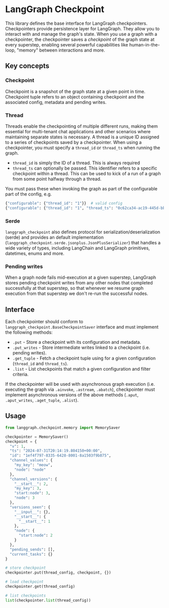# LangGraph Checkpoint

This library defines the base interface for LangGraph checkpointers. Checkpointers provide persistence layer for LangGraph. They allow you to interact with and manage the graph's state. When you use a graph with a checkpointer, the checkpointer saves a _checkpoint_ of the graph state at every superstep, enabling several powerful capabilities like human-in-the-loop, "memory" between interactions and more.

## Key concepts

### Checkpoint

Checkpoint is a snapshot of the graph state at a given point in time. Checkpoint tuple refers to an object containing checkpoint and the associated config, metadata and pending writes.

### Thread

Threads enable the checkpointing of multiple different runs, making them essential for multi-tenant chat applications and other scenarios where maintaining separate states is necessary. A thread is a unique ID assigned to a series of checkpoints saved by a checkpointer. When using a checkpointer, you must specify a `thread_id` or `thread_ts` when running the graph.

- `thread_id` is simply the ID of a thread. This is always required
- `thread_ts` can optionally be passed. This identifier refers to a specific checkpoint within a thread. This can be used to kick of a run of a graph from some point halfway through a thread.

You must pass these when invoking the graph as part of the configurable part of the config, e.g.

```python
{"configurable": {"thread_id": "1"}}  # valid config
{"configurable": {"thread_id": "1", "thread_ts": "0c62ca34-ac19-445d-bbb0-5b4984975b2a"}}  # also valid config
```

### Serde

`langgraph_checkpoint` also defines protocol for serialization/deserialization (serde) and provides an default implementation (`langgraph_checkpoint.serde.jsonplus.JsonPlusSerializer`) that handles a wide variety of types, including LangChain and LangGraph primitives, datetimes, enums and more.

### Pending writes

When a graph node fails mid-execution at a given superstep, LangGraph stores pending checkpoint writes from any other nodes that completed successfully at that superstep, so that whenever we resume graph execution from that superstep we don't re-run the successful nodes.

## Interface

Each checkpointer should conform to `langgraph_checkpoint.BaseCheckpointSaver` interface and must implement the following methods:

- `.put` - Store a checkpoint with its configuration and metadata.
- `.put_writes` - Store intermediate writes linked to a checkpoint (i.e. pending writes).
- `.get_tuple` - Fetch a checkpoint tuple using for a given configuration (`thread_id` and `thread_ts`).
- `.list` - List checkpoints that match a given configuration and filter criteria.

If the checkpointer will be used with asynchronous graph execution (i.e. executing the graph via `.ainvoke`, `.astream`, `.abatch`), checkpointer must implement asynchronous versions of the above methods (`.aput`, `.aput_writes`, `.aget_tuple`, `.alist`).

## Usage

```python
from langgraph.checkpoint.memory import MemorySaver

checkpointer = MemorySaver()
checkpoint = {
  "v": 1,
  "ts": "2024-07-31T20:14:19.804150+00:00",
  "id": "1ef4f797-8335-6428-8001-8a1503f9b875",
  "channel_values": {
    "my_key": "meow",
    "node": "node"
  },
  "channel_versions": {
    "__start__": 2,
    "my_key": 3,
    "start:node": 3,
    "node": 3
  },
  "versions_seen": {
    "__input__": {},
    "__start__": {
      "__start__": 1
    },
    "node": {
      "start:node": 2
    }
  },
  "pending_sends": [],
  "current_tasks": {}
}

# store checkpoint
checkpointer.put(thread_config, checkpoint, {})

# load checkpoint
checkpointer.get(thread_config)

# list checkpoints
list(checkpointer.list(thread_config))
```
